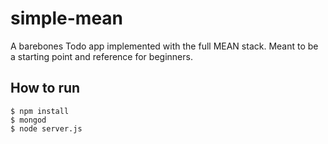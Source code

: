 simple-mean
===========

A barebones Todo app implemented with the full MEAN stack. Meant to be a starting point and reference for beginners.

How to run
----------

```
$ npm install
$ mongod
$ node server.js
```
